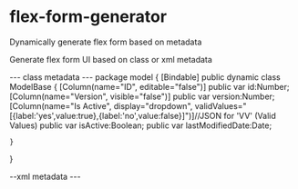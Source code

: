 flex-form-generator
===================

Dynamically generate flex form  based on metadata

Generate flex form UI based on class or xml metadata

--- class metadata ---
package model
{
  [Bindable]
	public dynamic class ModelBase
	{
		[Column(name="ID", editable="false")]
		public var id:Number;
		[Column(name="Version", visible="false")]
		public var version:Number;
		[Column(name="Is Active", display="dropdown", validValues="[{label:'yes',value:true},{label:'no',value:false}]")]//JSON for 'VV' (Valid Values)
		public var isActive:Boolean;
		public var lastModifiedDate:Date;

	}
}


--xml metadata ---

<Type id="com.entity.Person" label="Person">
   <Property name="dob" label="Dob" editable="true" required="false" type="Date" nestedType="false" javaType="java.util.Date" /> 
  <Property name="firstName" label="First Name" editable="true" required="false" type="String" nestedType="false" javaType="java.lang.String" /> 
  <Property name="gender" label="Gender" editable="true" required="false" type="char" nestedType="false" javaType="char" /> 
  <Property name="lastName" label="Last Name" editable="true" required="false" type="String" nestedType="false" javaType="java.lang.String" /> 
  <Property name="middleName" label="Middle Name" editable="true" required="false" type="String" nestedType="false" javaType="java.lang.String" /> 
  <Property name="personAddressList" label="Person Address List" editable="true" required="false" type="java.util.List" nestedType="false" javaType="java.util.List" internalType="com.pci.entity.PersonAddress" /> 
  <Property name="personId" label="Person Id" editable="false" required="false" type="Number" nestedType="false" javaType="long" /> 
  <Property name="prefix" label="Prefix" editable="true" required="false" type="String" nestedType="false" javaType="java.lang.String" /> 
  <Property name="ssn" label="SSN" editable="true" required="false" type="String" nestedType="false" javaType="java.lang.String" /> 
  <Property name="suffix" label="Suffix" editable="true" required="false" type="String" nestedType="false" javaType="java.lang.String" /> 
  <Property name="title" label="Title" editable="true" required="false" type="String" nestedType="false" javaType="java.lang.String" /> 
</Type>